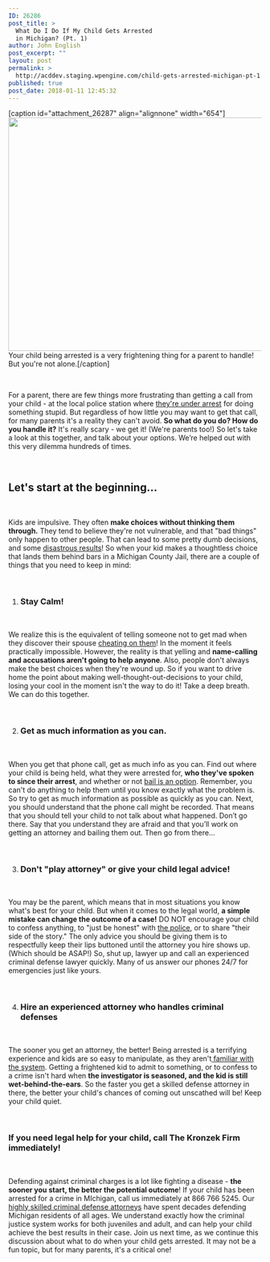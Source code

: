 ```yaml
---
ID: 26286
post_title: >
  What Do I Do If My Child Gets Arrested
  in Michigan? (Pt. 1)
author: John English
post_excerpt: ""
layout: post
permalink: >
  http://acddev.staging.wpengine.com/child-gets-arrested-michigan-pt-1.html
published: true
post_date: 2018-01-11 12:45:32
---
```

[caption id="attachment_26287" align="alignnone" width="654"]<img class=" wp-image-26287" src="http://acddev.staging.wpengine.com/wp-content/uploads/2018/01/canstockphoto7088281-300x213.jpg" alt="" width="654" height="464" /> Your child being arrested is a very frightening thing for a parent to handle! But you're not alone.[/caption]

&nbsp;

<span style="font-weight: 400;">For a parent, there are few things more frustrating than getting a call from your child - at the local police station where </span><a href="https://acddev.staging.wpengine.com/pre-arrest-help-from-us.html"><span style="font-weight: 400;">they're under arrest</span></a><span style="font-weight: 400;"> for doing something stupid. But regardless of how little you may want to get that call, for many parents it's a reality they can't avoid. </span><b>So what do you do? How do you handle it?</b><span style="font-weight: 400;"> It's really scary - we get it! (We're parents too!) So let's take a look at this together, and talk about your options. We’re helped out with this very dilemma hundreds of times. </span>

&nbsp;
<h2><b>Let's start at the beginning…</b></h2>
&nbsp;

<span style="font-weight: 400;">Kids are impulsive. They often </span><b>make choices without thinking them through.</b><span style="font-weight: 400;"> They tend to believe they're not vulnerable, and that "bad things" only happen to other people. That can lead to some pretty dumb decisions, and some </span><a href="https://acddev.staging.wpengine.com/drug-charges.html"><span style="font-weight: 400;">disastrous results</span></a><span style="font-weight: 400;">! So when your kid makes a thoughtless choice that lands them behind bars in a Michigan County Jail, there are a couple of things that you need to keep in mind:</span>

&nbsp;
<ol>
 	<li>
<h3><b> Stay Calm!</b></h3>
</li>
</ol>
&nbsp;

<span style="font-weight: 400;">We realize this is the equivalent of telling someone not to get mad when they discover their spouse </span><a href="https://www.midmichigandivorce.com/practice-areas/do-i-need-a-divorce-attorney.html"><span style="font-weight: 400;">cheating on them</span></a><span style="font-weight: 400;">! In the moment it feels practically impossible. However, the reality is that yelling and </span><b>name-calling and accusations aren't going to help anyone</b><span style="font-weight: 400;">. Also, people don't always make the best choices when they're wound up. So if you want to drive home the point about making well-thought-out-decisions to your child, losing your cool in the moment isn't the way to do it! Take a deep breath. We can do this together.</span>

&nbsp;
<ol start="2">
 	<li>
<h3><b> Get as much information as you can.</b></h3>
</li>
</ol>
&nbsp;

<span style="font-weight: 400;">When you get that phone call, get as much info as you can. Find out where your child is being held, what they were arrested for, </span><b>who they've spoken to since their arrest</b><span style="font-weight: 400;">, and whether or not </span><a href="https://acddev.staging.wpengine.com/bail-bonds"><span style="font-weight: 400;">bail is an option</span></a><span style="font-weight: 400;">. Remember, you can't do anything to help them until you know exactly what the problem is. So try to get as much information as possible as quickly as you can. Next, you should understand that the phone call might be recorded. That means that you should tell your child to not talk about what happened. Don’t go there. Say that you understand they are afraid and that you’ll work on getting an attorney and bailing them out. Then go from there…</span>

&nbsp;
<ol start="3">
 	<li>
<h3><b> Don't "play attorney" or give your child legal advice!</b></h3>
</li>
</ol>
&nbsp;

<span style="font-weight: 400;">You may be the parent, which means that in most situations you know what's best for your child. But when it comes to the legal world, </span><b>a simple mistake can change the outcome of a case!</b><span style="font-weight: 400;"> DO NOT encourage your child to confess anything, to "just be honest" with </span><a href="https://acddev.staging.wpengine.com/police-issues.html"><span style="font-weight: 400;">the police</span></a><span style="font-weight: 400;">, or to share "their side of the story." The only advice you should be giving them is to respectfully keep their lips buttoned until the attorney you hire shows up. (Which should be ASAP!) So, shut up, lawyer up and call an experienced criminal defense lawyer quickly. Many of us answer our phones 24/7 for emergencies just like yours. </span>

&nbsp;
<ol start="4">
 	<li>
<h3><b> Hire an experienced attorney who handles criminal defenses</b></h3>
</li>
</ol>
&nbsp;

<span style="font-weight: 400;">The sooner you get an attorney, the better! Being arrested is a terrifying experience and kids are so easy to manipulate, as they aren't</span><a href="https://acddev.staging.wpengine.com/probation-violations.html"><span style="font-weight: 400;"> familiar with the system</span></a><span style="font-weight: 400;">. Getting a frightened kid to admit to something, or to confess to a crime isn't hard when </span><b>the investigator is seasoned, and the kid is still wet-behind-the-ears</b><span style="font-weight: 400;">. So the faster you get a skilled defense attorney in there, the better your child's chances of coming out unscathed will be! Keep your child quiet. </span>

&nbsp;
<h3><b>If you need legal help for your child, call The Kronzek Firm immediately!</b></h3>
&nbsp;

<span style="font-weight: 400;">Defending against criminal charges is a lot like fighting a disease - </span><b>the sooner you start, the better the potential outcome</b><span style="font-weight: 400;">! If your child has been arrested for a crime in MIchigan, call us immediately at 866 766 5245. Our </span><a href="https://acddev.staging.wpengine.com/trial-attorneys.html"><span style="font-weight: 400;">highly skilled criminal defense attorneys</span></a><span style="font-weight: 400;"> have spent decades defending Michigan residents of all ages. We understand exactly how the criminal justice system works for both juveniles and adult, and can help your child achieve the best results in their case. Join us next time, as we continue this discussion about what to do when your child gets arrested. It may not be a fun topic, but for many parents, it's a critical one!</span>

&nbsp;